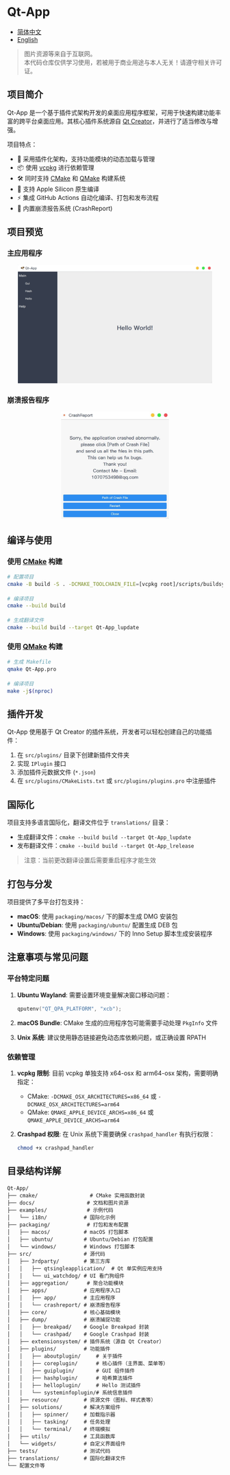# Qt-App

- [简体中文](README.md)
- [English](README.en.md)

> 图片资源等来自于互联网。  
> 本代码仓库仅供学习使用，若被用于商业用途与本人无关！请遵守相关许可证。

## 项目简介

Qt-App 是一个基于插件式架构开发的桌面应用程序框架，可用于快速构建功能丰富的跨平台桌面应用。其核心插件系统源自 [Qt Creator](https://github.com/qt-creator/qt-creator/tree/master/src/libs/extensionsystem)，并进行了适当修改与增强。

项目特点：

- 🔌 采用插件化架构，支持功能模块的动态加载与管理
- 📦 使用 [vcpkg](https://github.com/microsoft/vcpkg) 进行依赖管理
- 🛠️ 同时支持 [CMake](.github/workflows/cmake.yml) 和 [QMake](.github/workflows/qmake.yml) 构建系统
- 🍎 支持 Apple Silicon 原生编译
- ⚡ 集成 GitHub Actions 自动化编译、打包和发布流程
- 🚨 内置崩溃报告系统 (CrashReport)

## 项目预览

### 主应用程序

<div align="center">
<img src="docs/Qt-App.jpg" width="90%" height="90%">
</div>

### 崩溃报告程序

<div align="center">
<img src="docs/CrashReport.jpg" width="50%" height="50%">
</div>

## 编译与使用

### 使用 [CMake](.github/workflows/cmake.yml) 构建

```bash
# 配置项目
cmake -B build -S . -DCMAKE_TOOLCHAIN_FILE=[vcpkg root]/scripts/buildsystems/vcpkg.cmake

# 编译项目
cmake --build build

# 生成翻译文件
cmake --build build --target Qt-App_lupdate
```

### 使用 [QMake](.github/workflows/qmake.yml) 构建

```bash
# 生成 Makefile
qmake Qt-App.pro

# 编译项目
make -j$(nproc)
```

## 插件开发

Qt-App 使用基于 Qt Creator 的插件系统，开发者可以轻松创建自己的功能插件：

1. 在 `src/plugins/` 目录下创建新插件文件夹
2. 实现 `IPlugin` 接口
3. 添加插件元数据文件 (`*.json`)
4. 在 `src/plugins/CMakeLists.txt` 或 `src/plugins/plugins.pro` 中注册插件

## 国际化

项目支持多语言国际化，翻译文件位于 `translations/` 目录：

- 生成翻译文件：`cmake --build build --target Qt-App_lupdate`
- 发布翻译文件：`cmake --build build --target Qt-App_lrelease`

> 注意：当前更改翻译设置后需要重启程序才能生效

## 打包与分发

项目提供了多平台打包支持：

- **macOS**: 使用 `packaging/macos/` 下的脚本生成 DMG 安装包
- **Ubuntu/Debian**: 使用 `packaging/ubuntu/` 配置生成 DEB 包
- **Windows**: 使用 `packaging/windows/` 下的 Inno Setup 脚本生成安装程序

## 注意事项与常见问题

### 平台特定问题

1. **Ubuntu Wayland**: 需要设置环境变量解决窗口移动问题：

   ```cpp
   qputenv("QT_QPA_PLATFORM", "xcb");
   ```

2. **macOS Bundle**: CMake 生成的应用程序包可能需要手动处理 `PkgInfo` 文件

3. **Unix 系统**: 建议使用静态链接避免动态库依赖问题，或正确设置 RPATH

### 依赖管理

1. **vcpkg 限制**: 目前 vcpkg 单独支持 x64-osx 和 arm64-osx 架构，需要明确指定：
   - CMake: `-DCMAKE_OSX_ARCHITECTURES=x86_64` 或 `-DCMAKE_OSX_ARCHITECTURES=arm64`
   - QMake: `QMAKE_APPLE_DEVICE_ARCHS=x86_64` 或 `QMAKE_APPLE_DEVICE_ARCHS=arm64`

2. **Crashpad 权限**: 在 Unix 系统下需要确保 `crashpad_handler` 有执行权限：

   ```bash
   chmod +x crashpad_handler
   ```

## 目录结构详解

```
Qt-App/
├── cmake/                 # CMake 实用函数封装
├── docs/                 # 文档和图片资源
├── examples/             # 示例代码
│   └── i18n/            # 国际化示例
├── packaging/            # 打包和发布配置
│   ├── macos/           # macOS 打包脚本
│   ├── ubuntu/          # Ubuntu/Debian 打包配置
│   └── windows/         # Windows 打包脚本
├── src/                 # 源代码
│   ├── 3rdparty/        # 第三方库
│   │   ├── qtsingleapplication/  # Qt 单实例应用支持
│   │   └── ui_watchdog/ # UI 看门狗组件
│   ├── aggregation/      # 聚合功能模块
│   ├── apps/            # 应用程序入口
│   │   ├── app/         # 主应用程序
│   │   └── crashreport/ # 崩溃报告程序
│   ├── core/            # 核心基础模块
│   ├── dump/            # 崩溃捕捉功能
│   │   ├── breakpad/    # Google Breakpad 封装
│   │   └── crashpad/    # Google Crashpad 封装
│   ├── extensionsystem/ # 插件系统（源自 Qt Creator）
│   ├── plugins/         # 功能插件
│   │   ├── aboutplugin/     # 关于插件
│   │   ├── coreplugin/      # 核心插件（主界面、菜单等）
│   │   ├── guiplugin/       # GUI 组件插件
│   │   ├── hashplugin/      # 哈希算法插件
│   │   ├── helloplugin/     # Hello 测试插件
│   │   └── systeminfoplugin/# 系统信息插件
│   ├── resource/        # 资源文件（图标、样式表等）
│   ├── solutions/       # 解决方案组件
│   │   ├── spinner/     # 加载指示器
│   │   ├── tasking/     # 任务处理
│   │   └── terminal/    # 终端模拟
│   ├── utils/           # 工具函数库
│   └── widgets/         # 自定义界面组件
├── tests/               # 测试代码
├── translations/        # 国际化翻译文件
└── 配置文件等
```
